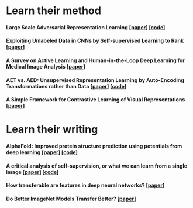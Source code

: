 # Learn their method

#### Large Scale Adversarial Representation Learning [[paper](https://arxiv.org/pdf/1907.02544.pdf)] [[code](https://github.com/deepmind/deepmind-research/tree/master/bigbigan)]

#### Exploiting Unlabeled Data in CNNs by Self-supervised Learning to Rank [[paper](https://arxiv.org/pdf/1902.06285.pdf)]

#### A Survey on Active Learning and Human-in-the-Loop Deep Learning for Medical Image Analysis [[paper](https://arxiv.org/pdf/1910.02923.pdf)]

#### AET vs. AED: Unsupervised Representation Learning by Auto-Encoding Transformations rather than Data [[paper](https://arxiv.org/pdf/1901.04596.pdf)] [[code](https://github.com/maple-research-lab/AET)]

#### A Simple Framework for Contrastive Learning of Visual Representations [[paper](https://arxiv.org/pdf/2002.05709.pdf)]

# Learn their writing

#### AlphaFold: Improved protein structure prediction using potentials from deep learning [[paper](https://www.nature.com/articles/s41586-019-1923-7.pdf)] [[code](https://github.com/deepmind/deepmind-research/tree/master/alphafold_casp13)]

#### A critical analysis of self-supervision, or what we can learn from a single image [[paper](https://openreview.net/pdf?id=B1esx6EYvr)] [[code](https://github.com/yukimasano/linear-probes)]

#### How transferable are features in deep neural networks? [[paper](https://papers.nips.cc/paper/5347-how-transferable-are-features-in-deep-neural-networks.pdf)]

#### Do Better ImageNet Models Transfer Better? [[paper](http://openaccess.thecvf.com/content_CVPR_2019/papers/Kornblith_Do_Better_ImageNet_Models_Transfer_Better_CVPR_2019_paper.pdf)]

